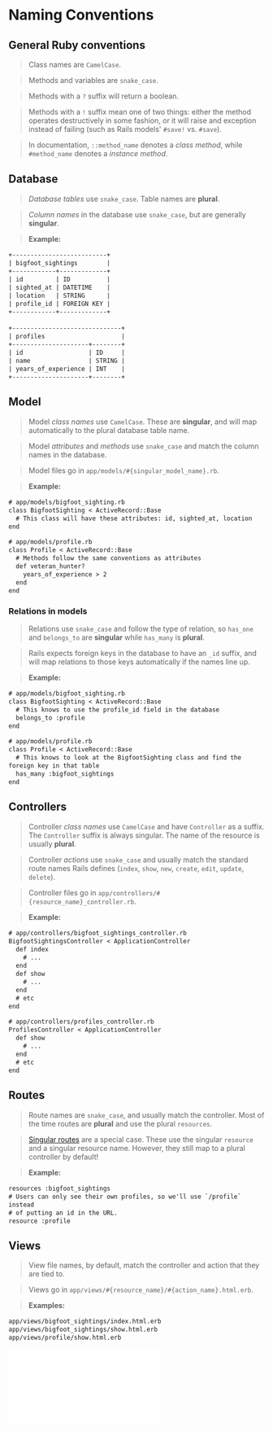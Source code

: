 # Naming Conventions

## General Ruby conventions

> Class names are `CamelCase`.

> Methods and variables are `snake_case`.

> Methods with a `?` suffix will return a boolean.

> Methods with a `!` suffix mean one of two things: either the method operates destructively in some fashion, or it will raise and exception instead of failing \(such as Rails models' `#save!` vs. `#save`\).

> In documentation, `::method_name` denotes a _class method_, while `#method_name` denotes a _instance method_.

## Database

> _Database tables_ use `snake_case`. Table names are **plural**.

> _Column names_ in the database use `snake_case`, but are generally **singular**.

> **Example:**

```text
+--------------------------+
| bigfoot_sightings        |
+------------+-------------+
| id         | ID          |
| sighted_at | DATETIME    |
| location   | STRING      |
| profile_id | FOREIGN KEY |
+------------+-------------+

+------------------------------+
| profiles                     |
+---------------------+--------+
| id                  | ID     |
| name                | STRING |
| years_of_experience | INT    |
+---------------------+--------+
```

## Model

> Model _class names_ use `CamelCase`. These are **singular**, and will map automatically to the plural database table name.

> Model _attributes_ and _methods_ use `snake_case` and match the column names in the database.

> Model files go in `app/models/#{singular_model_name}.rb`.

> **Example:**

```text
# app/models/bigfoot_sighting.rb
class BigfootSighting < ActiveRecord::Base
  # This class will have these attributes: id, sighted_at, location
end
```

```text
# app/models/profile.rb
class Profile < ActiveRecord::Base
  # Methods follow the same conventions as attributes
  def veteran_hunter?
    years_of_experience > 2
  end
end
```

### Relations in models

> Relations use `snake_case` and follow the type of relation, so `has_one` and `belongs_to` are **singular** while `has_many` is **plural**.

> Rails expects foreign keys in the database to have an `_id` suffix, and will map relations to those keys automatically if the names line up.

> **Example:**

```text
# app/models/bigfoot_sighting.rb
class BigfootSighting < ActiveRecord::Base
  # This knows to use the profile_id field in the database
  belongs_to :profile
end
```

```text
# app/models/profile.rb
class Profile < ActiveRecord::Base
  # This knows to look at the BigfootSighting class and find the foreign key in that table
  has_many :bigfoot_sightings
end
```

## Controllers

> Controller _class names_ use `CamelCase` and have `Controller` as a suffix. The `Controller` suffix is always singular. The name of the resource is usually **plural**.

> Controller _actions_ use `snake_case` and usually match the standard route names Rails defines \(`index`, `show`, `new`, `create`, `edit`, `update`, `delete`\).

> Controller files go in `app/controllers/#{resource_name}_controller.rb`.

> **Example:**

```text
# app/controllers/bigfoot_sightings_controller.rb
BigfootSightingsController < ApplicationController
  def index
    # ...
  end
  def show
    # ...
  end
  # etc
end
```

```text
# app/controllers/profiles_controller.rb
ProfilesController < ApplicationController
  def show
    # ...
  end
  # etc
end
```

## Routes

> Route names are `snake_case`, and usually match the controller. Most of the time routes are **plural** and use the plural `resources`.

> [Singular routes](http://edgeguides.rubyonrails.org/routing.html#singular-resources) are a special case. These use the singular `resource` and a singular resource name. However, they still map to a plural controller by default!

> **Example:**

```text
resources :bigfoot_sightings
# Users can only see their own profiles, so we'll use `/profile` instead
# of putting an id in the URL.
resource :profile
```

## Views

> View file names, by default, match the controller and action that they are tied to.

> Views go in `app/views/#{resource_name}/#{action_name}.html.erb`.

> **Examples:**

```text
app/views/bigfoot_sightings/index.html.erb
app/views/bigfoot_sightings/show.html.erb
app/views/profile/show.html.erb
```

![Rails Naming Conventions](../.gitbook/assets/rails-naming-conventions.pdf)



